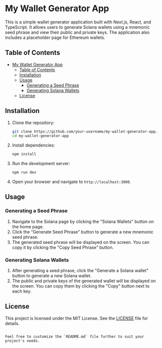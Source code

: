 


# My Wallet Generator App

This is a simple wallet generator application built with Next.js, React, and TypeScript. It allows users to generate Solana wallets using a mnemonic seed phrase and view their public and private keys. The application also includes a placeholder page for Ethereum wallets.

## Table of Contents

- [My Wallet Generator App](#my-wallet-generator-app)
  - [Table of Contents](#table-of-contents)
  - [Installation](#installation)
  - [Usage](#usage)
    - [Generating a Seed Phrase](#generating-a-seed-phrase)
    - [Generating Solana Wallets](#generating-solana-wallets)
  - [License](#license)

## Installation

1. Clone the repository:
    ```bash
    git clone https://github.com/your-username/my-wallet-generator-app.git
    cd my-wallet-generator-app
    ```

2. Install dependencies:
    ```bash
    npm install
    ```

3. Run the development server:
    ```bash
    npm run dev
    ```

4. Open your browser and navigate to `http://localhost:3000`.

## Usage

### Generating a Seed Phrase

1. Navigate to the Solana page by clicking the "Solana Wallets" button on the home page.
2. Click the "Generate Seed Phrase" button to generate a new mnemonic seed phrase.
3. The generated seed phrase will be displayed on the screen. You can copy it by clicking the "Copy Seed Phrase" button.

### Generating Solana Wallets

1. After generating a seed phrase, click the "Generate a Solana wallet" button to generate a new Solana wallet.
2. The public and private keys of the generated wallet will be displayed on the screen. You can copy them by clicking the "Copy" button next to each key.


## License

This project is licensed under the MIT License. See the [LICENSE](LICENSE) file for details.
```

Feel free to customize the `README.md` file further to suit your project's needs.